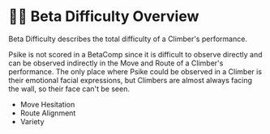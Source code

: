 # 🔷🔷 Beta Difficulty Overview

Beta Difficulty describes the total difficulty of a Climber's performance.

Psike is not scored in a BetaComp since it is difficult to observe directly and can be observed indirectly in the Move and <via>Route</via> of a Climber's performance. The only place where Psike could be observed in a Climber is their emotional facial expressions, but Climbers are almost always facing the wall, so their face can't be seen.  

- Move Hesitation
- <via>Route</via> Alignment
- Variety

